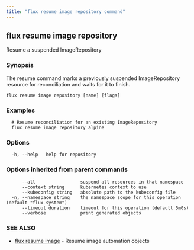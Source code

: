 ```yaml
---
title: "flux resume image repository command"
---
```

## flux resume image repository

Resume a suspended ImageRepository

### Synopsis

The resume command marks a previously suspended ImageRepository resource for reconciliation and waits for it to finish.

```
flux resume image repository [name] [flags]
```

### Examples

```
  # Resume reconciliation for an existing ImageRepository
  flux resume image repository alpine
```

### Options

```
  -h, --help   help for repository
```

### Options inherited from parent commands

```
      --all                 suspend all resources in that namespace
      --context string      kubernetes context to use
      --kubeconfig string   absolute path to the kubeconfig file
  -n, --namespace string    the namespace scope for this operation (default "flux-system")
      --timeout duration    timeout for this operation (default 5m0s)
      --verbose             print generated objects
```

### SEE ALSO

* [flux resume image](../flux_resume_image/)	 - Resume image automation objects

